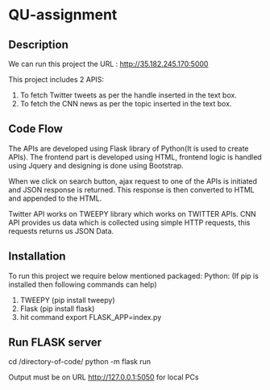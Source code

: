 # QU-assignment

## Description

We can run this project the URL : http://35.182.245.170:5000

This project includes 2 APIS:
1) To fetch Twitter tweets as per the handle inserted in the text box. 
2) To fetch the CNN news as per the topic inserted in the text box.

## Code Flow

The APIs are developed using Flask library of Python(It is used to create APIs).
The frontend part is developed using HTML, frontend logic is handled using Jquery and designing is done using Bootstrap.

When we click on search button, ajax request to one of the APIs is initiated and JSON response is returned. This response is then converted to HTML and appended to the HTML.

Twitter API works on TWEEPY library which works on TWITTER APIs.
CNN API provides us data which is collected using simple HTTP requests, this requests returns us JSON Data. 


## Installation

To run this project we require below mentioned packaged:
Python: (If pip is installed then following commands can help)
1) TWEEPY (pip install tweepy)
2) Flask (pip install flask)
3) hit command export FLASK_APP=index.py

## Run FLASK server
cd /directory-of-code/
python -m flask run

Output must be on URL http://127.0.0.1:5050 for local PCs